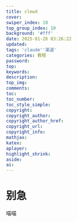 ```yaml
---
title: clewd
cover: 
swiper_index: 10
top_group_index: 10
background: '#fff'
date: 2025-01-26 03:26:22
updated:
tags: 'claude''渠道'
categories: 教程
password:
top:
keywords:
description:
top_img:
comments:
toc:
toc_number:
toc_style_simple:
copyright:
copyright_author:
copyright_author_href:
copyright_url:
copyright_info:
mathjax:
katex:
aplayer:
highlight_shrink:
aside:
ai:
---
```

# 别急
喵喵